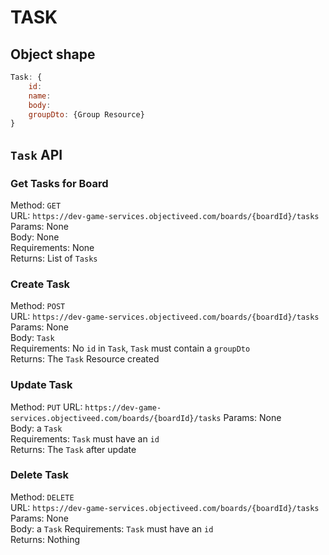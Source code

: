 # TASK

## Object shape
```js
Task: {
	id:
	name:
	body:
	groupDto: {Group Resource}
}
```

## `Task` API

### Get Tasks for Board
Method: `GET`  
URL: `https://dev-game-services.objectiveed.com/boards/{boardId}/tasks`  
Params: None  
Body: None  
Requirements: None   
Returns: List of `Tasks`  

### Create Task
Method: `POST`  
URL: `https://dev-game-services.objectiveed.com/boards/{boardId}/tasks`  
Params: None  
Body: `Task`   
Requirements: No `id` in `Task`, `Task` must contain a `groupDto`  
Returns: The `Task` Resource created

### Update Task
Method: `PUT`
URL: `https://dev-game-services.objectiveed.com/boards/{boardId}/tasks`
Params: None   
Body: a `Task`   
Requirements: `Task` must have an `id`  
Returns: The `Task` after update   

### Delete Task
Method: `DELETE`  
URL: `https://dev-game-services.objectiveed.com/boards/{boardId}/tasks`  
Params: None  
Body: a `Task`
Requirements: `Task` must have an `id`   
Returns: Nothing  
